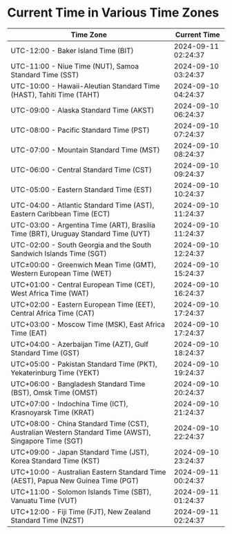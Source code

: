# Current Time in Various Time Zones

| Time Zone | Current Time |
|-----------|--------------|
| UTC-12:00 - Baker Island Time (BIT) | 2024-09-11 02:24:37 |
| UTC-11:00 - Niue Time (NUT), Samoa Standard Time (SST) | 2024-09-10 03:24:37 |
| UTC-10:00 - Hawaii-Aleutian Standard Time (HAST), Tahiti Time (TAHT) | 2024-09-10 04:24:37 |
| UTC-09:00 - Alaska Standard Time (AKST) | 2024-09-10 06:24:37 |
| UTC-08:00 - Pacific Standard Time (PST) | 2024-09-10 07:24:37 |
| UTC-07:00 - Mountain Standard Time (MST) | 2024-09-10 08:24:37 |
| UTC-06:00 - Central Standard Time (CST) | 2024-09-10 09:24:37 |
| UTC-05:00 - Eastern Standard Time (EST) | 2024-09-10 10:24:37 |
| UTC-04:00 - Atlantic Standard Time (AST), Eastern Caribbean Time (ECT) | 2024-09-10 11:24:37 |
| UTC-03:00 - Argentina Time (ART), Brasília Time (BRT), Uruguay Standard Time (UYT) | 2024-09-10 11:24:37 |
| UTC-02:00 - South Georgia and the South Sandwich Islands Time (SGT) | 2024-09-10 12:24:37 |
| UTC±00:00 - Greenwich Mean Time (GMT), Western European Time (WET) | 2024-09-10 15:24:37 |
| UTC+01:00 - Central European Time (CET), West Africa Time (WAT) | 2024-09-10 16:24:37 |
| UTC+02:00 - Eastern European Time (EET), Central Africa Time (CAT) | 2024-09-10 17:24:37 |
| UTC+03:00 - Moscow Time (MSK), East Africa Time (EAT) | 2024-09-10 17:24:37 |
| UTC+04:00 - Azerbaijan Time (AZT), Gulf Standard Time (GST) | 2024-09-10 18:24:37 |
| UTC+05:00 - Pakistan Standard Time (PKT), Yekaterinburg Time (YEKT) | 2024-09-10 19:24:37 |
| UTC+06:00 - Bangladesh Standard Time (BST), Omsk Time (OMST) | 2024-09-10 20:24:37 |
| UTC+07:00 - Indochina Time (ICT), Krasnoyarsk Time (KRAT) | 2024-09-10 21:24:37 |
| UTC+08:00 - China Standard Time (CST), Australian Western Standard Time (AWST), Singapore Time (SGT) | 2024-09-10 22:24:37 |
| UTC+09:00 - Japan Standard Time (JST), Korea Standard Time (KST) | 2024-09-10 23:24:37 |
| UTC+10:00 - Australian Eastern Standard Time (AEST), Papua New Guinea Time (PGT) | 2024-09-11 00:24:37 |
| UTC+11:00 - Solomon Islands Time (SBT), Vanuatu Time (VUT) | 2024-09-11 01:24:37 |
| UTC+12:00 - Fiji Time (FJT), New Zealand Standard Time (NZST) | 2024-09-11 02:24:37 |

